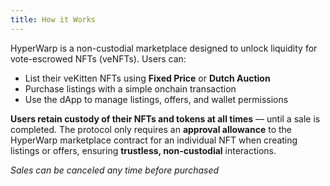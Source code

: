 ```yaml
---
title: How it Works
---
```


HyperWarp is a non-custodial marketplace designed to unlock liquidity for vote-escrowed NFTs (veNFTs). Users can:

- List their veKitten NFTs using **Fixed Price** or **Dutch Auction**
- Purchase listings with a simple onchain transaction
- Use the dApp to manage listings, offers, and wallet permissions

**Users retain custody of their NFTs and tokens at all times** — until a sale is completed. The protocol only requires an **approval allowance** to the HyperWarp marketplace contract for an individual NFT when creating listings or offers, ensuring **trustless, non-custodial** interactions.

*Sales can be canceled any time before purchased*
